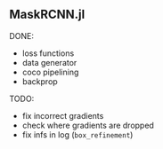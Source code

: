 ## MaskRCNN.jl

DONE: 
 - loss functions
 - data generator
 - coco pipelining
 - backprop

TODO:
 - fix incorrect gradients
 - check where gradients are dropped
 - fix infs in log (`box_refinement`)
